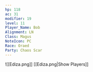 ```yaml
---
hp: 118
ac: 31
modifier: 19
level: 11
Player_Name: Bob
Alignment: LN
Class: Magus
NoteIcon: PC
Race: Oraed
Party: Chaos Scar
---
```

![[Ediza.png]]
[[Ediza.png|Show Players]]